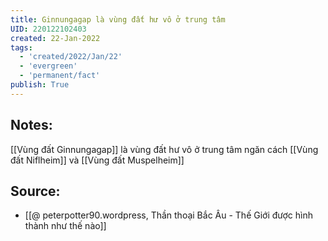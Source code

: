 ```yaml
---
title: Ginnungagap là vùng đất hư vô ở trung tâm
UID: 220122102403
created: 22-Jan-2022
tags:
  - 'created/2022/Jan/22'
  - 'evergreen'
  - 'permanent/fact'
publish: True
---
```

## Notes:
[[Vùng đất Ginnungagap]] là vùng đất hư vô ở trung tâm ngăn cách [[Vùng đất Niflheim]] và [[Vùng đất Muspelheim]]

## Source:
- [[@ peterpotter90.wordpress, Thần thoại Bắc Âu - Thế Giới được hình thành như thế nào]]


